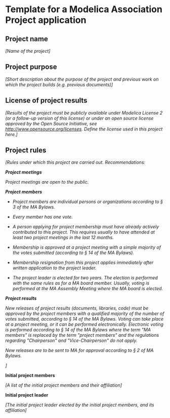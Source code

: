 # Template for a Modelica Association Project application #

## Project name ##

*[Name of the project]*

## Project purpose ##

*[Short description about the purpose of the project and previous work on
  which the project builds (e.g. previous documents)]*

## License of project results ##

*[Results of the project must be publicly available under Modelica License 2
  (or a follow-up version of this license) or under an open source license
  approved by the Open Source Initiative, see <http://www.opensource.org/licenses>.
  Define the license used in this project here.]*

## Project rules ##

*[Rules under which this project are carried out. Recommendations:*

***Project meetings***

*Project meetings are open to the public.*

***Project members***

  - *Project members are individual persons or organizations according to § 3 of the MA Bylaws.*

  - *Every member has one vote.*

  - *A person applying for project membership must have already actively contributed to this project. This requires usually to have attended at least two project meetings in the last 12 months.*

  - *Membership is approved at a project meeting with a simple majority of the votes submitted (according to § 14 of the MA Bylaws).*

  - *Membership resignation from this project applies immediately after written application to the project leader.*

  - *The project leader is elected for two years. The election is performed with the same rules as for a MA board member. Usually, voting is performed at the MA Assembly Meeting where the MA board is elected.*

***Project results***

*New releases of project results (documents, libraries, code) must be approved by the project members with a qualified majority of the number of votes submitted, according to § 14 of the MA Bylaws. Voting can take place at a project meeting, or it can be performed electronically. Electronic voting is performed according to § 14 of the MA Bylaws where the term "MA members" is replaced by the term "project members" and the regulations regarding "Chairperson" and "Vice-Chairperson" do not apply.*

*New releases are to be sent to MA for approval according to § 2 of MA Bylaws.*

*]*

**Initial project members**

*[A list of the initial project members and their affiliation]*

**Initial project leader**

*[The initial project leader elected by the initial project members,
and its affiliation]*
